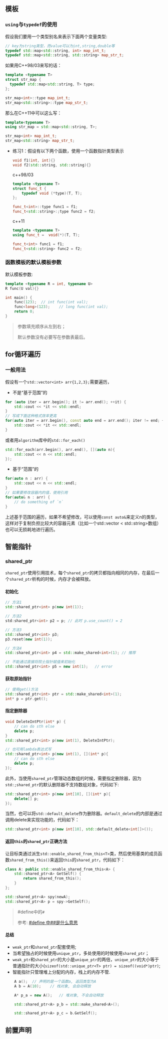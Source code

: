 ## 模板

### `using`与`typedef`的使用

假设我们要用一个类型别名来表示下面两个变量类型:

```c++
// key为string类型，而value可以为int,string,double等
typedef std::map<std::string, int> map_int_t;
typedef std::map<std::string, std::string> map_str_t;
```

如果用C++98/03来写的话：

```c++
template <typename T>
struct str_map {
  typedef std::map<std::string, T> type;  
};

str_map<int>::type map_int_t;
str_map<std::string>::type map_str_t;
```

那么在C++11中可以这么写：

```c++
template<typename T>
using str_map = std::map<std::string, T>;

str_map<int> map_int_t;
str_map<std::string> map_str_t;
```

- 练习1：假设有以下两个函数，使用一个函数指针类型表示

  ```c++
  void f1(int, int){}
  void f2(std::string, std::string){}
  ```

  c++98/03

  ```c++
  template <typename T>
  struct func_t {
      typedef void (*type)(T, T);
  };
  
  func_t<int>::type func1 = f1;
  func_t<std::string>:;type func2 = f2;
  ```

  c++11

  ```c++
  template <typename T>
  using func_t =  void(*)(T, T);
  
  func_t<int> func1 = f1;
  func_t<std::string> func2 = f2;
  ```

### 函数模板的默认模板参数

默认模板参数:

```c++
template <typename R = int, typename U>
R func(U val){}

int main() {
    func(123);	// int func(int val);
    func<long>(123);	// long func(int val);
    return 0;
}
```

> 参数填充顺序从左到右；
>
> 默认参数没有必要写在参数表最后。



## for循环遍历

### 一般用法

假设有一个`std::vector<int> arr{1,2,3};`需要遍历，

- 不是“基于范围”的

```c++
for (auto iter = arr.begin(); it != arr.end(); ++it) {
    std::cout << *it << std::endl;
}
// 写成下面这种格式效率更高
for(auto iter = arr.begin(), const auto end = arr.end(); iter != end; ++iter) {
    std::cout << *it << std::endl;
}
```

或者用`algorithm`库中的`std::for_each()`

```c++
std::for_each(arr.begin(), arr.end(), [](auto n){
    std::cout << n << std::endl;
});
```

- 基于“范围”的

```c++
for(auto n : arr) {
    std::cout << n << std::endl;
}
// 如果要修改容器内的值，使用引用
for(auto& n : arr) {
    // do something of `n`
}
```

上述基于范围的遍历，如果不希望修改，可以使用`const auto&`来定义n的类型， 这样对于复制负担比较大的容器元素（比如一个std::vector < std::string>数组）也可以无损耗地进行遍历。

## 智能指针

### shared_ptr

`shared_ptr`使用引用技术，每个`shared_ptr`的拷贝都指向相同的内存，在最后一个`shared_ptr`析构的时候，内存才会被释放。

#### 初始化

```c++
// 方法1
std::shared_ptr<int> p(new int(1));

// 方法2
std:shared_ptr<int> p2 = p;	// 此时 p.use_count() = 2

// 方法3
std::shared_ptr<int> p3;
p3.reset(new int(1));

// 方法4
std::shared_ptr<int> p4 = std::make_shared<int>(1);	// 推荐

// 不能通过直接将院士指针赋值来初始化
std::shared_ptr<int> p5 = new int(1);	// error
```

#### 获取原始指针

```c++
// 使用get()方法
std::shared_ptr<int> ptr = std::make_shared<int>(1);
int* p = ptr.get();
```

#### 指定删除器

```c++
void DeleteIntPtr(int* p) {
    // can do sth else
    delete p;
}
std::shared_ptr<int> p(new int(1), DeleteIntPtr);

// 也可用lambda表达式写
std::shared_ptr<int> p(new int(1), [](int* p){
    // can do sth else
    delete p;
});
```

此外，当使用`shared_ptr`管理动态数组的时候，需要指定删除器，因为`std:;shared_ptr`的默认删除器不支持数组对象，代码如下:

```c++
std::shared_ptr<int> p(new int[10], [](int* p){
    delete[] p;
});
```

当然，也可以将`std::default_delete`作为删除器。`default_delete`的内部是通过调用delete来实现功能的，代码如下：

```c++
std::shared_ptr<int> p(new int[10], std::default_delete<int[]>());
```

#### 返回`this`的`shared_ptr`正确方法

让目标类通过派生`std::enable_shared_from_this<T>`类，然后使用基类的成员函数`shared_from_this()`来返回`this`的`shared_ptr`，代码如下：

```c++
class A: public std::enable_shared_from_this<A> {
    std::shared_ptr<A> GetSelf() {
        return shared_from_this();
    }
};

std::shared_ptr<A> spy(newA);
std::shared_ptr<A> p = spy->GetSelf();
```



> #define中的`#`
>
> 参考: [#define 中##是什么意思](https://blog.csdn.net/chen12302asd/article/details/82380442)

#### 总结

- `weak_ptr`和`shared_ptr`配套使用;
- 当希望独占的时候使用`unique_ptr`，多处使用的时候使用`shared_ptr`；
- `weak_ptr`和`shared_ptr`的大小是`unique_ptr`的两倍，`unique_ptr`的大小等于普通指针的大小(`sizeof(std::unique_ptr<T> ptr) = sizeof((void*)ptr)`;
- 智能指针只管理堆上分配的内存，栈上的内存不管.

```c++
	A a();	// 声明的是一个函数a, 返回类型为A
	A b = A(10);	// 栈对象, 会自动释放

	A* p_a = new A();	// 堆对象, 不会自动释放

	std::shared_ptr<A> p_b = std::make_shared<A>();

	std::shared_ptr<A> p_c = b.GetSelf();
```

## 前置声明

